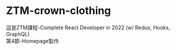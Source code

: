 # ZTM-crown-clothing
這是ZTM課程-Complete React Developer in 2022 (w/ Redux, Hooks, GraphQL)  
第4節-Homepage製作
